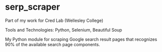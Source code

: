 # serp_scraper
Part of my work for Cred Lab (Wellesley College)

Tools and Technologies: Python, Selenium, Beautiful Soup

My Python module for scraping Google search result pages that recognizes 90% of the available search page components.
